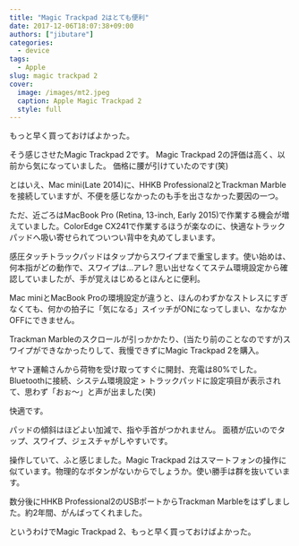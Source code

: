 ```yaml
---
title: "Magic Trackpad 2はとても便利"
date: 2017-12-06T18:07:38+09:00
authors: ["jibutare"]
categories:
  - device
tags:
  - Apple
slug: magic trackpad 2
cover:
  image: /images/mt2.jpeg
  caption: Apple Magic Trackpad 2
  style: full
---
```


もっと早く買っておけばよかった。

そう感じさせたMagic Trackpad 2です。
Magic Trackpad 2の評価は高く、以前から気になっていました。
価格に腰が引けていたのです(笑)

とはいえ、Mac mini(Late 2014)に、HHKB Professional2とTrackman Marbleを接続していますが、不便を感じなかったのも手を出さなかった要因の一つ。

ただ、近ごろはMacBook Pro (Retina, 13-inch, Early 2015)で作業する機会が増えていました。ColorEdge CX241で作業するほうが楽なのに、快適なトラックパッドへ吸い寄せられてついつい背中を丸めてしまいます。

感圧タッチトラックパッドはタップからスワイプまで重宝します。使い始めは、何本指がどの動作で、スワイプは...アレ? 思い出せなくてステム環境設定から確認していましたが、手が覚えはじめるとほんとに便利。

Mac miniとMacBook Proの環境設定が違うと、ほんのわずかなストレスにすぎなくても、何かの拍子に「気になる」スイッチがONになってしまい、なかなかOFFにできません。

Trackman Marbleのスクロールが引っかかたり、(当たり前のことなのですが)スワイプができなかったりして、我慢できずにMagic Trackpad 2を購入。

ヤマト運輸さんから荷物を受け取ってすぐに開封、充電は80%でした。
Bluetoothに接続、システム環境設定 > トラックパッドに設定項目が表示されて、思わず「おぉ〜」と声が出ました(笑)

快適です。

パッドの傾斜はほどよい加減で、指や手首がつかれません。
面積が広いのでタップ、スワイプ、ジェスチャがしやすいです。

操作していて、ふと感じました。Magic Trackpad 2はスマートフォンの操作に似ています。物理的なボタンがないからでしょうか。使い勝手は群を抜いています。

数分後にHHKB Professional2のUSBポートからTrackman Marbleをはずしました。約2年間、がんばってくれました。

というわけでMagic Trackpad 2、もっと早く買っておけばよかった。



